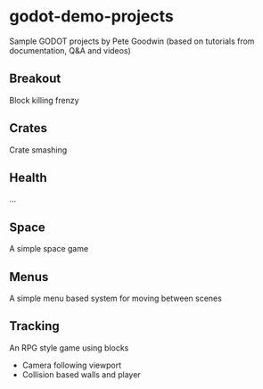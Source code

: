 # godot-demo-projects
Sample GODOT projects by Pete Goodwin (based on tutorials from documentation, Q&A and videos)
## Breakout
Block killing frenzy
## Crates
Crate smashing
## Health
...
## Space
A simple space game
## Menus
A simple menu based system for moving between scenes
## Tracking
An RPG style game using blocks
* Camera following viewport
* Collision based walls and player
